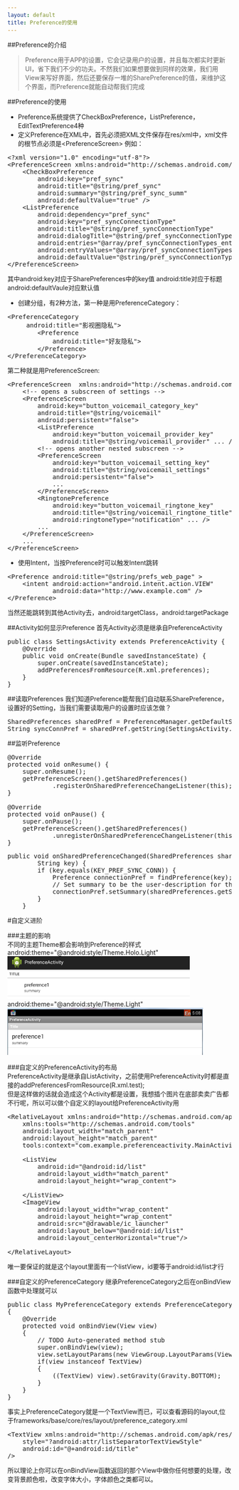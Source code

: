 ```yaml
---
layout: default
title: Preference的使用
---
```


##Preference的介绍
>Preference用于APP的设置，它会记录用户的设置，并且每次都实时更新UI，省下我们不少的功夫。不然我们如果想要做到同样的效果，我们用View来写好界面，然后还要保存一堆的SharePreference的值，来维护这个界面，而Preference就能自动帮我们完成

##Preference的使用
* Preference系统提供了CheckBoxPreference，ListPreference，EditTextPreference4种
* 定义Preference在XML中，首先必须把XML文件保存在res/xml中，xml文件的根节点必须是&lt;PreferenceScreen&gt;
例如：
<pre>
&lt;?xml version="1.0" encoding="utf-8"?&gt;
&lt;PreferenceScreen xmlns:android="http://schemas.android.com/apk/res/android"&gt;
    &lt;CheckBoxPreference
        android:key="pref_sync"
        android:title="@string/pref_sync"
        android:summary="@string/pref_sync_summ"
        android:defaultValue="true" /&gt;
    &lt;ListPreference
        android:dependency="pref_sync"
        android:key="pref_syncConnectionType"
        android:title="@string/pref_syncConnectionType"
        android:dialogTitle="@string/pref_syncConnectionType"
        android:entries="@array/pref_syncConnectionTypes_entries"
        android:entryValues="@array/pref_syncConnectionTypes_values"
        android:defaultValue="@string/pref_syncConnectionTypes_default" /&gt;
&lt;/PreferenceScreen&gt;
</pre>
其中android:key对应于SharePreferences中的key值
android:title对应于标题
android:defaultVaule对应默认值

* 创建分组，有2种方法，第一种是用PreferenceCategory：
<pre>
&lt;PreferenceCategory
     android:title="影视圈隐私"&gt;
        &lt;Preference
            android:title="好友隐私"&gt; 
        &lt;/Preference&gt;
&lt;/PreferenceCategory&gt;
</pre>
第二种就是用PreferenceScreen:
<pre>
&lt;PreferenceScreen  xmlns:android="http://schemas.android.com/apk/res/android"&gt;
    &lt;!-- opens a subscreen of settings --&gt;
    &lt;PreferenceScreen
        android:key="button_voicemail_category_key"
        android:title="@string/voicemail"
        android:persistent="false"&gt;
        &lt;ListPreference
            android:key="button_voicemail_provider_key"
            android:title="@string/voicemail_provider" ... /&gt;
        &lt;!-- opens another nested subscreen --&gt;
        &lt;PreferenceScreen
            android:key="button_voicemail_setting_key"
            android:title="@string/voicemail_settings"
            android:persistent="false"&gt;
            ...
        &lt;/PreferenceScreen&gt;
        &lt;RingtonePreference
            android:key="button_voicemail_ringtone_key"
            android:title="@string/voicemail_ringtone_title"
            android:ringtoneType="notification" ... /&gt;
        ...
    &lt;/PreferenceScreen&gt;
    ...
&lt;/PreferenceScreen&gt;
</pre>

* 使用Intent，当按Preference时可以触发Intent跳转
<pre>
&lt;Preference android:title="@string/prefs_web_page" &gt;
    &lt;intent android:action="android.intent.action.VIEW"
            android:data="http://www.example.com" /&gt;
&lt;/Preference&gt;
</pre>
当然还能跳转到其他Activity去，android:targetClass，android:targetPackage

##Activity如何显示Preference
首先Activity必须是继承自PreferenceActivity
<pre>
public class SettingsActivity extends PreferenceActivity {
    @Override
    public void onCreate(Bundle savedInstanceState) {
        super.onCreate(savedInstanceState);
        addPreferencesFromResource(R.xml.preferences);
    }
}
</pre>

##读取Preferences
我们知道Preference能帮我们自动联系SharePreference，设置好的Setting，当我们需要读取用户的设置时应该怎做？
<pre>
SharedPreferences sharedPref = PreferenceManager.getDefaultSharedPreferences(this);
String syncConnPref = sharedPref.getString(SettingsActivity.KEY_PREF_SYNC_CONN, "");
</pre>

##监听Preference
<pre>
@Override
protected void onResume() {
    super.onResume();
    getPreferenceScreen().getSharedPreferences()
            .registerOnSharedPreferenceChangeListener(this);
}

@Override
protected void onPause() {
    super.onPause();
    getPreferenceScreen().getSharedPreferences()
            .unregisterOnSharedPreferenceChangeListener(this);
}
</pre>
<pre>
public void onSharedPreferenceChanged(SharedPreferences sharedPreferences,
        String key) {
        if (key.equals(KEY_PREF_SYNC_CONN)) {
            Preference connectionPref = findPreference(key);
            // Set summary to be the user-description for the selected value
            connectionPref.setSummary(sharedPreferences.getString(key, ""));
        }
    }
</pre>

#自定义进阶  
 
###主题的影响  
 不同的主题Theme都会影响到Preference的样式  
android:theme="@android:style/Theme.Holo.Light"  
![](/images/preference2.png)  
android:theme="@android:style/Theme.Light"  
![](/images/preference1.png)  

###自定义的PreferenceActivity的布局  
PreferenceActivity是继承自ListActivity，之前使用PreferenceActivity时都是直接的addPreferencesFromResource(R.xml.test);  
但是这样做的话就会造成这个Activity都是设置，我想插个图片在底部卖卖广告都不行呢，所以可以做个自定义的layout给PreferenceActivity用  
<pre>
&lt;RelativeLayout xmlns:android="http://schemas.android.com/apk/res/android"
    xmlns:tools="http://schemas.android.com/tools"
    android:layout_width="match_parent"
    android:layout_height="match_parent"
    tools:context="com.example.preferenceactivity.MainActivity" &gt;

    &lt;ListView 
        android:id="@android:id/list"
        android:layout_width="match_parent"
        android:layout_height="wrap_content"&gt;
        
    &lt;/ListView&gt;
    &lt;ImageView 
        android:layout_width="wrap_content"
        android:layout_height="wrap_content"
        android:src="@drawable/ic_launcher"
        android:layout_below="@android:id/list"
        android:layout_centerHorizontal="true"/&gt;
    
&lt;/RelativeLayout&gt;
</pre>
唯一要保证的就是这个layout里面有一个listView，id要等于android:id/list才行


###自定义的PreferenceCategory
继承PreferenceCategory之后在onBindView函数中处理就可以
<pre>
public class MyPreferenceCategory extends PreferenceCategory
{
	@Override
	protected void onBindView(View view)
	{
		// TODO Auto-generated method stub
		super.onBindView(view);
		view.setLayoutParams(new ViewGroup.LayoutParams(ViewGroup.LayoutParams.MATCH_PARENT, 40));
		if(view instanceof TextView)
		{
			((TextView) view).setGravity(Gravity.BOTTOM);
		}
	} 
}
</pre>
事实上PreferenceCategory就是一个TextView而已，可以查看源码的layout,位于frameworks/base/core/res/layout/preference_category.xml
<pre>
&lt;TextView xmlns:android="http://schemas.android.com/apk/res/android"
    style="?android:attr/listSeparatorTextViewStyle"
    android:id="@+android:id/title"
/&gt;
</pre>
所以理论上你可以在onBindView函数返回的那个View中做你任何想要的处理，改变背景颜色啦，改变字体大小，字体颜色之类都可以。  

